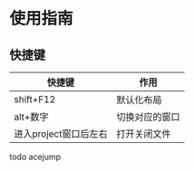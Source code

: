 # 使用指南

## 快捷键

| 快捷键                | 作用           |
| --------------------- | -------------- |
| shift+F12             | 默认化布局     |
| alt+数字              | 切换对应的窗口 |
| 进入project窗口后左右 | 打开关闭文件   |

todo acejump